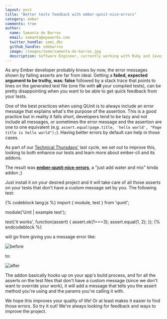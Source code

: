 ```yaml
---
layout: post
title: "Better tests feedback with ember-qunit-nice-errors"
category: ember
comments: true
author:
  name: Samanta de Barros
  email: samanta@wyeworks.com
  twitter_handle: sami_dbc
  github_handle: sdebarros
  image: /images/team/samanta-de-barros.jpg
  description: Software Engineer, currently working with Ruby and Javascript. Tea Lover.
---
```


As any Ember developer probably knows by now, the error messages shown by failing asserts are far from ideal. Getting a **failed, expected argument to be truthy, was: false** followed by a stack trace that points to lines on the generated test file (one file with **all** your compiled tests), can be pretty disappointing when you want to be able to get quick feedback from your tests.

One of the best practices when using QUnit is to always include an error message that explains what's the purpose of the assertion. This is a good practice but in reality it falls short, developers tend to be lazy and not include all messages, or sometimes the error message and the assertion are one to one equivalent (e.g. `assert.equal(page.title, 'hello world', "Page title is hello world");`). Having better errors by default can help in those cases.

As part of our [Technical Thursdays'](https://wyeworks.com/blog/2015/7/16/technical-thursdays-or-how-we-do-continuous-learning/) last cycle, we set out to improve this, looking to both enhance our tests and learn more about ember-cli and its addons.

The result was [**ember-qunit-nice-errors**](https://github.com/wyeworks/ember-qunit-nice-errors), a "just add water and mix" kinda addon ;)

<!--more-->

Just install it on your desired project and it will take care of all those asserts on your tests that don't have a custom message set by you. The following test:

{% codeblock lang:js %}
import { module, test } from 'qunit';

module('Unit | example test');

test('it works', function(assert) {
  assert.ok(1===3);
  assert.equal(1, 2);
});
{% endcodeblock %}

will go from giving you a message error like:

![before](/images/posts/output-before.png)

to:

![after](/images/posts/output-after.png)

The addon basically hooks up on your app's build process, and for all the asserts on the test files that don't have a custom message (since we don't want to override your work), it will add a message that tells you the assert method you're using and the params you're calling it with.

We hope this improves your quality of life! Or at least makes it easier to find those errors.
So try it out! We're always looking for feedback and ways to improve the project.
